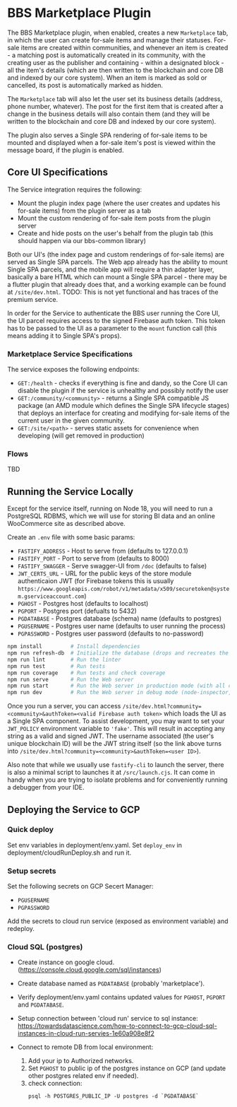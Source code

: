 # BBS Marketplace Plugin

The BBS Marketplace plugin, when enabled, creates a new `Marketplace` tab, in which the user can create for-sale items and manage their statuses. For-sale items are created within communities, and whenever an item is created - a matching post is automatically created in its community, with the creating user as the publisher and containing - within a designated block - all the item's details (which are then written to the blockchain and core DB and indexed by our core system). When an item is marked as sold or cancelled, its post is automatically marked as hidden.

The `Marketplace` tab will also let the user set its business details (address, phone number, whatever). The post for the first item that is created after a change in the business details will also contain them (and they will be written to the blockchain and core DB and indexed by our core system).

The plugin also serves a Single SPA rendering of for-sale items to be mounted and displayed when a for-sale item's post is viewed within the message board, if the plugin is enabled.

## Core UI Specifications

The Service integration requires the following:
* Mount the plugin index page (where the user creates and updates his for-sale items) from the plugin server as a tab
* Mount the custom rendering of for-sale item posts from the plugin server
* Create and hide posts on the user's behalf from the plugin tab (this should happen via our bbs-common library)

Both our UI's (the index page and custom renderings of for-sale items) are served as Single SPA parcels. The Web app already has the ability to mount Single SPA parcels, and the mobile app will require a thin adapter layer, basically a bare HTML which can mount a Single SPA parcel - there may be a flutter plugin that already does that, and a working example can be found at `/site/dev.html`. TODO: This is not yet functional and has traces of the premium service.

In order for the Service to authenticate the BBS user running the Core UI, the UI parcel requires access to the signed Firebase auth token. This token has to be passed to the UI as a parameter to the `mount` function call (this means adding it to Single SPA's props).

### Marketplace Service Specifications

The service exposes the following endpoints:
* `GET:/health` - checks if everything is fine and dandy, so the Core UI can disable the plugin if the service is unhealthy and possibly notify the user
* `GET:/community/<community>` - returns a Single SPA compatible JS package (an AMD module which defines the Single SPA lifecycle stages) that deploys an interface for creating and modifying for-sale items of the current user in the given community.
* `GET:/site/<path>` - serves static assets for convenience when developing (will get removed in production)

### Flows
TBD

## Running the Service Locally

Except for the service itself, running on Node 18, you will need to run a PostgreSQL RDBMS, which we will use for storing BI data and an online WooCommerce site as described above.

Create an `.env` file with some basic params:
* `FASTIFY_ADDRESS`                 - Host to serve from (defaults to 127.0.0.1)
* `FASTIFY_PORT`                    - Port to serve from (defaults to 8000)
* `FASTIFY_SWAGGER`                 - Serve swagger-UI from `/doc` (defaults to false)
* `JWT_CERTS_URL`                   - URL for the public keys of the store module authenticaion JWT (for Firebase tokens this is usually `https://www.googleapis.com/robot/v1/metadata/x509/securetoken@system.gserviceaccount.com`)
* `PGHOST`                          - Postgres host (defaults to localhost)
* `PGPORT`                          - Postgres port (defualts to 5432)
* `PGDATABASE`                      - Postgres database (schema) name (defaults to postgres)
* `PGUSERNAME`                      - Postgres user name (defaults to user running the process)
* `PGPASSWORD`                      - Postgres user password (defaults to no-password)

```sh
npm install         # Install dependencies
npm run refresh-db  # Initialize the database (drops and recreates the table)
npm run lint        # Run the linter
npm run test        # Run tests
npm run coverage    # Run tests and check coverage
npm run serve       # Run the Web server
npm run start       # Run the Web server in production mode (with all checks)
npm run dev         # Run the Web server in debug mode (node-inspector, auto reload and swagger enabled)
```

Once you run a server, you can access `/site/dev.html?community=<community>&authToken=<valid Firebase auth token>` which loads the UI as a Single SPA component. To assist development, you may want to set your `JWT_POLICY` environment variable to `'fake'`. This will result in accepting any string as a valid and signed JWT. The username associated (the user's unique blockchain ID) will be the JWT string itself (so the link above turns into `/site/dev.html?community=<community>&authToken=<user ID>`).

Also note that while we usually use `fastify-cli` to launch the server, there is also a minimal script to launches it at `/src/launch.cjs`. It can come in handy when you are trying to isolate problems and for conveniently running a debugger from your IDE.

## Deploying the Service to GCP

### Quick deploy

Set env variables in deployment/env.yaml.
Set `deploy_env` in deployment/cloudRunDeploy.sh and run it.

### Setup secrets

Set the following secrets on GCP Secert Manager:
* `PGUSERNAME`
* `PGPASSWORD`

Add the secrets to cloud run service (exposed as environment variable) and redeploy.

### Cloud SQL (postgres)

* Create instance on google cloud. (https://console.cloud.google.com/sql/instances)
* Create database named as `PGDATABASE` (probably 'marketplace').
* Verify deployment/env.yaml contains updated values for `PGHOST`, `PGPORT` and `PGDATABASE`.
* Setup connection between 'cloud run' service to sql instance:
https://towardsdatascience.com/how-to-connect-to-gcp-cloud-sql-instances-in-cloud-run-servies-1e60a908e8f2

* Connect to remote DB from local environment:
    1. Add your ip to Authorized networks.
    2. Set `PGHOST` to public ip of the postgres instance on GCP (and update other postgres related env if needed).
    3. check connection:
        ```shell
        psql -h POSTGRES_PUBLIC_IP -U postgres -d `PGDATABASE`
        ```
